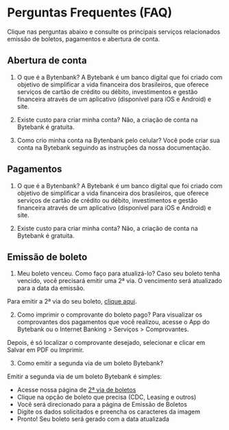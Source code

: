 # Perguntas Frequentes (FAQ)

Clique nas perguntas abaixo e consulte os principais serviços relacionados emissão de boletos, pagamentos e abertura de conta.

## Abertura de conta
1. O que é a Bytenbank?
A Bytebank é um banco digital que foi criado com objetivo de simplificar a vida financeira dos brasileiros, que oferece serviços de cartão de crédito ou débito, investimentos e gestão financeira através de um aplicativo (disponível para iOS e Android) e site.

2. Existe custo para criar minha conta?
Não, a criação de conta na Bytebank é gratuita.

3. Como crio minha conta na Bytenbank pelo celular?
Você pode criar sua conta na Bytebank seguindo as instruções da nossa documentação.

## Pagamentos
1. O que é a Bytenbank?
A Bytebank é um banco digital que foi criado com objetivo de simplificar a vida financeira dos brasileiros, que oferece serviços de cartão de crédito ou débito, investimentos e gestão financeira através de um aplicativo (disponível para iOS e Android) e site.

2. Existe custo para criar minha conta?
Não, a criação de conta na Bytebank é gratuita.

## Emissão de boleto
1. Meu boleto venceu. Como faço para atualizá-lo?
Caso seu boleto tenha vencido, você precisará emitir uma 2ª via. O vencimento será atualizado para a data da emissão.

Para emitir a 2ª via do seu boleto, [clique aqui]().

2. Como imprimir o comprovante do boleto pago?
Para visualizar os comprovantes dos pagamentos que você realizou, acesse o App do Bytebank ou o Internet Banking > Serviços > Comprovantes.

Depois, é só localizar o comprovante desejado, selecionar e clicar em Salvar em PDF ou Imprimir.

3. Como emitir a segunda via de um boleto Bytebank?

Emitir a segunda via de um boleto Bytebank é simples:

- Acesse nossa página de [2ª via de boletos]()
- Clique na opção de boleto que precisa (CDC, Leasing e outros)
- Você será direcionado para a página de Emissão de Boletos
- Digite os dados solicitados e preencha os caracteres da imagem
- Pronto! Seu boleto será gerado com a data atualizada
